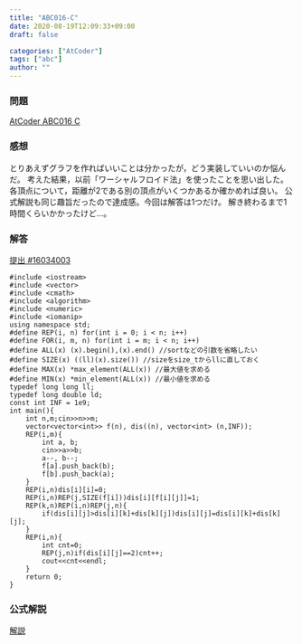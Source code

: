 ```yaml
---
title: "ABC016-C"
date: 2020-08-19T12:09:33+09:00
draft: false

categories: ["AtCoder"]
tags: ["abc"]
author: ""
---
```

### 問題
[AtCoder ABC016 C](https://atcoder.jp/contests/abc016/tasks/abc016_3)
### 感想
とりあえずグラフを作ればいいことは分かったが，どう実装していいのか悩んだ。
考えた結果，以前「ワーシャルフロイド法」を使ったことを思い出した。
各頂点について，距離が2である別の頂点がいくつかあるか確かめれば良い。
公式解説も同じ趣旨だったので達成感。今回は解答は1つだけ。
解き終わるまで1時間くらいかかったけど…。
### 解答
[提出 #16034003](https://atcoder.jp/contests/abc016/submissions/16034003)
~~~
#include <iostream>
#include <vector>
#include <cmath>
#include <algorithm>
#include <numeric>
#include <iomanip>
using namespace std;
#define REP(i, n) for(int i = 0; i < n; i++)
#define FOR(i, m, n) for(int i = m; i < n; i++)
#define ALL(x) (x).begin(),(x).end() //sortなどの引数を省略したい
#define SIZE(x) ((ll)(x).size()) //sizeをsize_tからllに直しておく
#define MAX(x) *max_element(ALL(x)) //最大値を求める
#define MIN(x) *min_element(ALL(x)) //最小値を求める
typedef long long ll;
typedef long double ld;
const int INF = 1e9;
int main(){
    int n,m;cin>>n>>m;
    vector<vector<int>> f(n), dis((n), vector<int> (n,INF));
    REP(i,m){
        int a, b;
        cin>>a>>b;
        a--, b--;
        f[a].push_back(b);
        f[b].push_back(a);
    }
    REP(i,n)dis[i][i]=0;
    REP(i,n)REP(j,SIZE(f[i]))dis[i][f[i][j]]=1;
    REP(k,n)REP(i,n)REP(j,n){
        if(dis[i][j]>dis[i][k]+dis[k][j])dis[i][j]=dis[i][k]+dis[k][j];
    }
    REP(i,n){
        int cnt=0;
        REP(j,n)if(dis[i][j]==2)cnt++;
        cout<<cnt<<endl;
    }
    return 0;
}
~~~
### 公式解説
[解説](https://www.slideshare.net/chokudai/abc016)